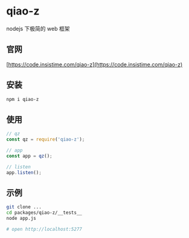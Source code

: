 # qiao-z

nodejs 下极简的 web 框架

## 官网

[https://code.insistime.com/qiao-z](https://code.insistime.com/qiao-z)

## 安装

```bash
npm i qiao-z
```

## 使用

```javascript
// qz
const qz = require('qiao-z');

// app
const app = qz();

// listen
app.listen();
```

## 示例

```bash
git clone ...
cd packages/qiao-z/__tests__
node app.js

# open http://localhost:5277
```
